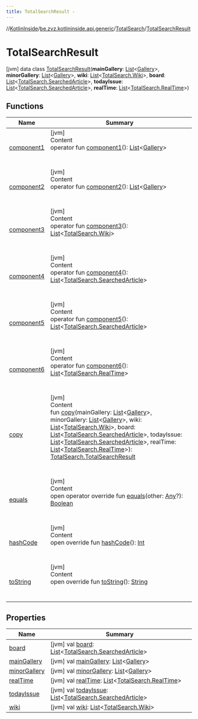 ```yaml
---
title: TotalSearchResult -
---
```

//[KotlinInside](../../../index.md)/[be.zvz.kotlininside.api.generic](../../index.md)/[TotalSearch](../index.md)/[TotalSearchResult](index.md)



# TotalSearchResult  
 [jvm] data class [TotalSearchResult](index.md)(**mainGallery**: [List](https://kotlinlang.org/api/latest/jvm/stdlib/kotlin.collections/-list/index.html)<[Gallery](../../../be.zvz.kotlininside.api.type/-gallery/index.md)>, **minorGallery**: [List](https://kotlinlang.org/api/latest/jvm/stdlib/kotlin.collections/-list/index.html)<[Gallery](../../../be.zvz.kotlininside.api.type/-gallery/index.md)>, **wiki**: [List](https://kotlinlang.org/api/latest/jvm/stdlib/kotlin.collections/-list/index.html)<[TotalSearch.Wiki](../-wiki/index.md)>, **board**: [List](https://kotlinlang.org/api/latest/jvm/stdlib/kotlin.collections/-list/index.html)<[TotalSearch.SearchedArticle](../-searched-article/index.md)>, **todayIssue**: [List](https://kotlinlang.org/api/latest/jvm/stdlib/kotlin.collections/-list/index.html)<[TotalSearch.SearchedArticle](../-searched-article/index.md)>, **realTime**: [List](https://kotlinlang.org/api/latest/jvm/stdlib/kotlin.collections/-list/index.html)<[TotalSearch.RealTime](../-real-time/index.md)>)   


## Functions  
  
|  Name|  Summary| 
|---|---|
| <a name="be.zvz.kotlininside.api.generic/TotalSearch.TotalSearchResult/component1/#/PointingToDeclaration/"></a>[component1](component1.md)| <a name="be.zvz.kotlininside.api.generic/TotalSearch.TotalSearchResult/component1/#/PointingToDeclaration/"></a>[jvm]  <br>Content  <br>operator fun [component1](component1.md)(): [List](https://kotlinlang.org/api/latest/jvm/stdlib/kotlin.collections/-list/index.html)<[Gallery](../../../be.zvz.kotlininside.api.type/-gallery/index.md)>  <br><br><br>
| <a name="be.zvz.kotlininside.api.generic/TotalSearch.TotalSearchResult/component2/#/PointingToDeclaration/"></a>[component2](component2.md)| <a name="be.zvz.kotlininside.api.generic/TotalSearch.TotalSearchResult/component2/#/PointingToDeclaration/"></a>[jvm]  <br>Content  <br>operator fun [component2](component2.md)(): [List](https://kotlinlang.org/api/latest/jvm/stdlib/kotlin.collections/-list/index.html)<[Gallery](../../../be.zvz.kotlininside.api.type/-gallery/index.md)>  <br><br><br>
| <a name="be.zvz.kotlininside.api.generic/TotalSearch.TotalSearchResult/component3/#/PointingToDeclaration/"></a>[component3](component3.md)| <a name="be.zvz.kotlininside.api.generic/TotalSearch.TotalSearchResult/component3/#/PointingToDeclaration/"></a>[jvm]  <br>Content  <br>operator fun [component3](component3.md)(): [List](https://kotlinlang.org/api/latest/jvm/stdlib/kotlin.collections/-list/index.html)<[TotalSearch.Wiki](../-wiki/index.md)>  <br><br><br>
| <a name="be.zvz.kotlininside.api.generic/TotalSearch.TotalSearchResult/component4/#/PointingToDeclaration/"></a>[component4](component4.md)| <a name="be.zvz.kotlininside.api.generic/TotalSearch.TotalSearchResult/component4/#/PointingToDeclaration/"></a>[jvm]  <br>Content  <br>operator fun [component4](component4.md)(): [List](https://kotlinlang.org/api/latest/jvm/stdlib/kotlin.collections/-list/index.html)<[TotalSearch.SearchedArticle](../-searched-article/index.md)>  <br><br><br>
| <a name="be.zvz.kotlininside.api.generic/TotalSearch.TotalSearchResult/component5/#/PointingToDeclaration/"></a>[component5](component5.md)| <a name="be.zvz.kotlininside.api.generic/TotalSearch.TotalSearchResult/component5/#/PointingToDeclaration/"></a>[jvm]  <br>Content  <br>operator fun [component5](component5.md)(): [List](https://kotlinlang.org/api/latest/jvm/stdlib/kotlin.collections/-list/index.html)<[TotalSearch.SearchedArticle](../-searched-article/index.md)>  <br><br><br>
| <a name="be.zvz.kotlininside.api.generic/TotalSearch.TotalSearchResult/component6/#/PointingToDeclaration/"></a>[component6](component6.md)| <a name="be.zvz.kotlininside.api.generic/TotalSearch.TotalSearchResult/component6/#/PointingToDeclaration/"></a>[jvm]  <br>Content  <br>operator fun [component6](component6.md)(): [List](https://kotlinlang.org/api/latest/jvm/stdlib/kotlin.collections/-list/index.html)<[TotalSearch.RealTime](../-real-time/index.md)>  <br><br><br>
| <a name="be.zvz.kotlininside.api.generic/TotalSearch.TotalSearchResult/copy/#kotlin.collections.List[be.zvz.kotlininside.api.type.Gallery]#kotlin.collections.List[be.zvz.kotlininside.api.type.Gallery]#kotlin.collections.List[be.zvz.kotlininside.api.generic.TotalSearch.Wiki]#kotlin.collections.List[be.zvz.kotlininside.api.generic.TotalSearch.SearchedArticle]#kotlin.collections.List[be.zvz.kotlininside.api.generic.TotalSearch.SearchedArticle]#kotlin.collections.List[be.zvz.kotlininside.api.generic.TotalSearch.RealTime]/PointingToDeclaration/"></a>[copy](copy.md)| <a name="be.zvz.kotlininside.api.generic/TotalSearch.TotalSearchResult/copy/#kotlin.collections.List[be.zvz.kotlininside.api.type.Gallery]#kotlin.collections.List[be.zvz.kotlininside.api.type.Gallery]#kotlin.collections.List[be.zvz.kotlininside.api.generic.TotalSearch.Wiki]#kotlin.collections.List[be.zvz.kotlininside.api.generic.TotalSearch.SearchedArticle]#kotlin.collections.List[be.zvz.kotlininside.api.generic.TotalSearch.SearchedArticle]#kotlin.collections.List[be.zvz.kotlininside.api.generic.TotalSearch.RealTime]/PointingToDeclaration/"></a>[jvm]  <br>Content  <br>fun [copy](copy.md)(mainGallery: [List](https://kotlinlang.org/api/latest/jvm/stdlib/kotlin.collections/-list/index.html)<[Gallery](../../../be.zvz.kotlininside.api.type/-gallery/index.md)>, minorGallery: [List](https://kotlinlang.org/api/latest/jvm/stdlib/kotlin.collections/-list/index.html)<[Gallery](../../../be.zvz.kotlininside.api.type/-gallery/index.md)>, wiki: [List](https://kotlinlang.org/api/latest/jvm/stdlib/kotlin.collections/-list/index.html)<[TotalSearch.Wiki](../-wiki/index.md)>, board: [List](https://kotlinlang.org/api/latest/jvm/stdlib/kotlin.collections/-list/index.html)<[TotalSearch.SearchedArticle](../-searched-article/index.md)>, todayIssue: [List](https://kotlinlang.org/api/latest/jvm/stdlib/kotlin.collections/-list/index.html)<[TotalSearch.SearchedArticle](../-searched-article/index.md)>, realTime: [List](https://kotlinlang.org/api/latest/jvm/stdlib/kotlin.collections/-list/index.html)<[TotalSearch.RealTime](../-real-time/index.md)>): [TotalSearch.TotalSearchResult](index.md)  <br><br><br>
| <a name="kotlin/Any/equals/#kotlin.Any?/PointingToDeclaration/"></a>[equals](../../../be.zvz.kotlininside.utils/-string-util/-companion/index.md#%5Bkotlin%2FAny%2Fequals%2F%23kotlin.Any%3F%2FPointingToDeclaration%2F%5D%2FFunctions%2F-1231821796)| <a name="kotlin/Any/equals/#kotlin.Any?/PointingToDeclaration/"></a>[jvm]  <br>Content  <br>open operator override fun [equals](../../../be.zvz.kotlininside.utils/-string-util/-companion/index.md#%5Bkotlin%2FAny%2Fequals%2F%23kotlin.Any%3F%2FPointingToDeclaration%2F%5D%2FFunctions%2F-1231821796)(other: [Any](https://kotlinlang.org/api/latest/jvm/stdlib/kotlin/-any/index.html)?): [Boolean](https://kotlinlang.org/api/latest/jvm/stdlib/kotlin/-boolean/index.html)  <br><br><br>
| <a name="kotlin/Any/hashCode/#/PointingToDeclaration/"></a>[hashCode](../../../be.zvz.kotlininside.utils/-string-util/-companion/index.md#%5Bkotlin%2FAny%2FhashCode%2F%23%2FPointingToDeclaration%2F%5D%2FFunctions%2F-1231821796)| <a name="kotlin/Any/hashCode/#/PointingToDeclaration/"></a>[jvm]  <br>Content  <br>open override fun [hashCode](../../../be.zvz.kotlininside.utils/-string-util/-companion/index.md#%5Bkotlin%2FAny%2FhashCode%2F%23%2FPointingToDeclaration%2F%5D%2FFunctions%2F-1231821796)(): [Int](https://kotlinlang.org/api/latest/jvm/stdlib/kotlin/-int/index.html)  <br><br><br>
| <a name="kotlin/Any/toString/#/PointingToDeclaration/"></a>[toString](../../../be.zvz.kotlininside.utils/-string-util/-companion/index.md#%5Bkotlin%2FAny%2FtoString%2F%23%2FPointingToDeclaration%2F%5D%2FFunctions%2F-1231821796)| <a name="kotlin/Any/toString/#/PointingToDeclaration/"></a>[jvm]  <br>Content  <br>open override fun [toString](../../../be.zvz.kotlininside.utils/-string-util/-companion/index.md#%5Bkotlin%2FAny%2FtoString%2F%23%2FPointingToDeclaration%2F%5D%2FFunctions%2F-1231821796)(): [String](https://kotlinlang.org/api/latest/jvm/stdlib/kotlin/-string/index.html)  <br><br><br>


## Properties  
  
|  Name|  Summary| 
|---|---|
| <a name="be.zvz.kotlininside.api.generic/TotalSearch.TotalSearchResult/board/#/PointingToDeclaration/"></a>[board](board.md)| <a name="be.zvz.kotlininside.api.generic/TotalSearch.TotalSearchResult/board/#/PointingToDeclaration/"></a> [jvm] val [board](board.md): [List](https://kotlinlang.org/api/latest/jvm/stdlib/kotlin.collections/-list/index.html)<[TotalSearch.SearchedArticle](../-searched-article/index.md)>   <br>
| <a name="be.zvz.kotlininside.api.generic/TotalSearch.TotalSearchResult/mainGallery/#/PointingToDeclaration/"></a>[mainGallery](main-gallery.md)| <a name="be.zvz.kotlininside.api.generic/TotalSearch.TotalSearchResult/mainGallery/#/PointingToDeclaration/"></a> [jvm] val [mainGallery](main-gallery.md): [List](https://kotlinlang.org/api/latest/jvm/stdlib/kotlin.collections/-list/index.html)<[Gallery](../../../be.zvz.kotlininside.api.type/-gallery/index.md)>   <br>
| <a name="be.zvz.kotlininside.api.generic/TotalSearch.TotalSearchResult/minorGallery/#/PointingToDeclaration/"></a>[minorGallery](minor-gallery.md)| <a name="be.zvz.kotlininside.api.generic/TotalSearch.TotalSearchResult/minorGallery/#/PointingToDeclaration/"></a> [jvm] val [minorGallery](minor-gallery.md): [List](https://kotlinlang.org/api/latest/jvm/stdlib/kotlin.collections/-list/index.html)<[Gallery](../../../be.zvz.kotlininside.api.type/-gallery/index.md)>   <br>
| <a name="be.zvz.kotlininside.api.generic/TotalSearch.TotalSearchResult/realTime/#/PointingToDeclaration/"></a>[realTime](real-time.md)| <a name="be.zvz.kotlininside.api.generic/TotalSearch.TotalSearchResult/realTime/#/PointingToDeclaration/"></a> [jvm] val [realTime](real-time.md): [List](https://kotlinlang.org/api/latest/jvm/stdlib/kotlin.collections/-list/index.html)<[TotalSearch.RealTime](../-real-time/index.md)>   <br>
| <a name="be.zvz.kotlininside.api.generic/TotalSearch.TotalSearchResult/todayIssue/#/PointingToDeclaration/"></a>[todayIssue](today-issue.md)| <a name="be.zvz.kotlininside.api.generic/TotalSearch.TotalSearchResult/todayIssue/#/PointingToDeclaration/"></a> [jvm] val [todayIssue](today-issue.md): [List](https://kotlinlang.org/api/latest/jvm/stdlib/kotlin.collections/-list/index.html)<[TotalSearch.SearchedArticle](../-searched-article/index.md)>   <br>
| <a name="be.zvz.kotlininside.api.generic/TotalSearch.TotalSearchResult/wiki/#/PointingToDeclaration/"></a>[wiki](wiki.md)| <a name="be.zvz.kotlininside.api.generic/TotalSearch.TotalSearchResult/wiki/#/PointingToDeclaration/"></a> [jvm] val [wiki](wiki.md): [List](https://kotlinlang.org/api/latest/jvm/stdlib/kotlin.collections/-list/index.html)<[TotalSearch.Wiki](../-wiki/index.md)>   <br>

